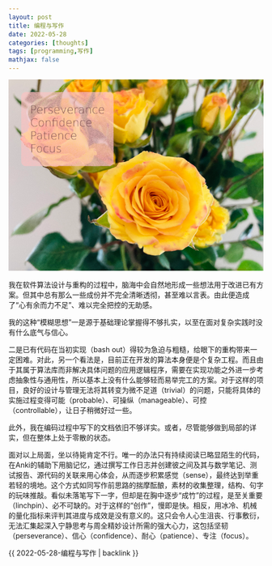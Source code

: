 ```yaml
---
layout: post
title: 编程与写作
date: 2022-05-28
categories: [thoughts]
tags: [programming,写作]
mathjax: false
---
```


<p align="center"><img src="/figures/2022-05-28-强大心力.png" alt="" /></p>

我在软件算法设计与重构的过程中，脑海中会自然地形成一些想法用于改进已有方案。但其中总有那么一些成份并不完全清晰透彻，甚至难以言表。由此便造成了“心有余而力不足”、难以完全把控的无助感。

我的这种“模糊思想”一是源于基础理论掌握得不够扎实，以至在面对复杂实践时没有什么底气与信心。

二是已有代码在当初实现（bash out）得较为急迫与粗糙，给眼下的重构带来一定困难。对此，另一个看法是，目前正在开发的算法本身便是个复杂工程。而且由于其属于算法库而非解决具体问题的应用逻辑程序，需要在实现功能之外进一步考虑抽象性与通用性，所以基本上没有什么能够轻而易举完工的方案。对于这样的项目，良好的设计与管理无法将其转变为微不足道（trivial）的问题，只能将具体的实施过程变得可能（probable）、可操纵（manageable）、可控（controllable），让日子稍微好过一些。

此外，我在编码过程中写下的文档依旧不够详实。或者，尽管能够做到局部的详实，但在整体上处于零散的状态。

面对以上局面，坐以待毙肯定不行。唯一的办法只有持续阅读已略显陌生的代码，在Anki的辅助下用脑记忆，通过撰写工作日志并创建彼之间及其与数学笔记、测试报告、源代码的关联来用心体会，从而逐步积累感觉（sense），最终达到举重若轻的境地。这个方式如同写作前思路的揣摩酝酿，素材的收集整理，结构、句字的玩味推敲。看似未落笔写下一字，但却是在胸中逐步“成竹”的过程，是至关重要（linchpin）、必不可缺的。对于这样的“创作”，慢即是快。相反，用冰冷、机械的量化指标来评判其进度与成效是没有意义的。这只会令人心生沮丧、行事敷衍，无法汇集起深入宁静思考与周全精妙设计所需的强大心力，这包括坚韧（perseverance）、信心（confidence）、耐心（patience）、专注（focus）。

{{ 2022-05-28-编程与写作 | backlink }}
